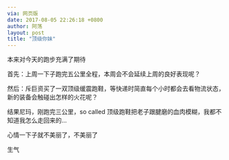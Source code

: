 ```yaml
---
via: 网页版
date: 2017-08-05 22:26:18 +0800 
author: 阿荡
layout: post
title: "顶级你妹"
---
```



本来对今天的跑步充满了期待

首先：上周一下子跑完五公里全程，本周会不会延续上周的良好表现呢？

然后：斥巨资买了一双顶级缓震跑鞋，等快递时简直每个小时都会去看物流状态，新的装备会触碰出怎样的火花呢？



结果尼玛，刚跑完三公里，so called 顶级跑鞋把老子跟腱磨的血肉模糊，我都不知道我怎么走回来的... 

心情一下子就不美丽了，不美丽了

生气